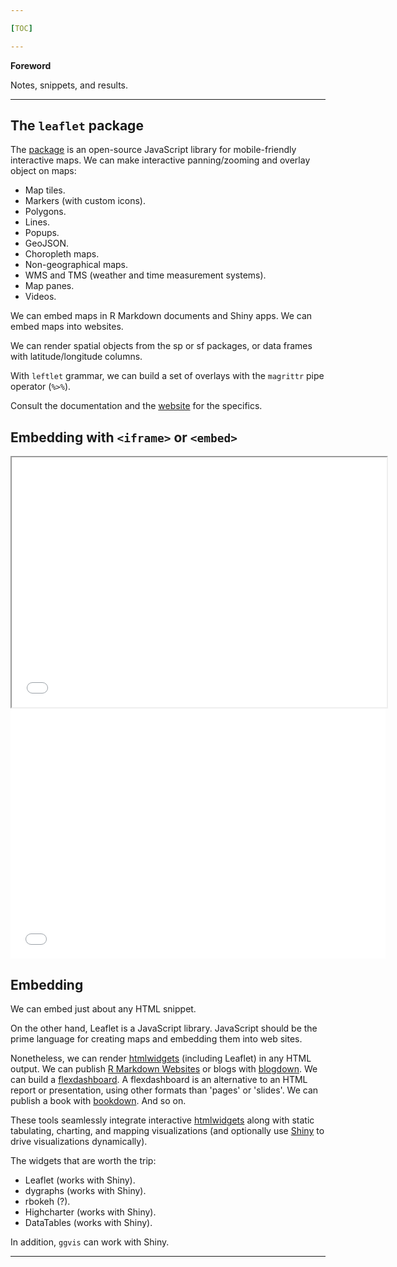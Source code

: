 ```yaml
---

[TOC]

---
```


**Foreword**

Notes, snippets, and results.

---

## The `leaflet` package

The [package](http://leafletjs.com/) is an open-source JavaScript library for mobile-friendly interactive maps. We can make interactive panning/zooming and overlay object on maps:

- Map tiles.
- Markers (with custom icons).
- Polygons.
- Lines.
- Popups.
- GeoJSON.
- Choropleth maps.
- Non-geographical maps.
- WMS and TMS (weather and time measurement systems).
- Map panes.
- Videos.

We can embed maps in R Markdown documents and Shiny apps. We can embed maps into websites.

We can render spatial objects from the sp or sf packages, or data frames with latitude/longitude columns.

With `leftlet` grammar, we can build a set of overlays with the `magrittr` pipe operator (`%>%`).

Consult the documentation and the [website](http://leafletjs.com/) for the specifics.

## Embedding with `<iframe>` or `<embed>`

<iframe seamless src="../leaflet.html" width=600px height=400px ></iframe>
<br>
<embed seamless src="../leaflet.html" width=600px height=400px ></embed>

## Embedding

We can embed just about any HTML snippet.

On the other hand, Leaflet is a JavaScript library. JavaScript should be the prime language for creating maps and embedding them into web sites.

Nonetheless, we can render [htmlwidgets](http://www.htmlwidgets.org/showcase_leaflet.html) (including Leaflet) in any HTML output. We can publish [R Markdown Websites](http://rmarkdown.rstudio.com/rmarkdown_websites.html#additional_examples) or blogs with [blogdown](https://bookdown.org/yihui/blogdown/). We can build a [flexdashboard](http://rmarkdown.rstudio.com/flexdashboard/). A flexdashboard is an alternative to an HTML report or presentation, using other formats than 'pages' or 'slides'. We can publish a book with [bookdown](https://bookdown.org/). And so on.

These tools seamlessly integrate interactive [htmlwidgets](http://www.htmlwidgets.org/showcase_leaflet.html) along with static tabulating, charting, and mapping visualizations (and optionally use [Shiny](https://shiny.rstudio.com/) to drive visualizations dynamically).

The widgets that are worth the trip:

- Leaflet (works with Shiny).
- dygraphs (works with Shiny).
- rbokeh (?).
- Highcharter (works with Shiny).
- DataTables (works with Shiny).

In addition, `ggvis` can work with Shiny.

---
